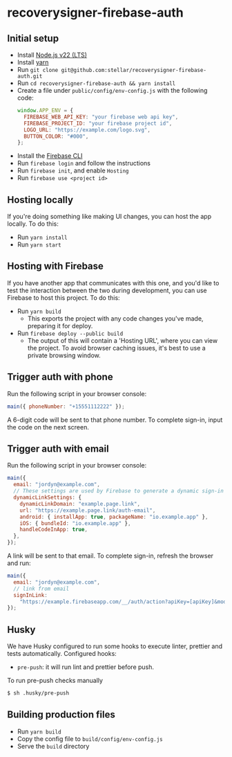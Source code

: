 # recoverysigner-firebase-auth

## Initial setup

- Install [Node.js v22 (LTS)](https://nodejs.org/en/download)
- Install [yarn](https://classic.yarnpkg.com/en/docs/install)
- Run `git clone git@github.com:stellar/recoverysigner-firebase-auth.git`
- Run `cd recoverysigner-firebase-auth && yarn install`
- Create a file under `public/config/env-config.js` with the following code:
  ```js
  window.APP_ENV = {
    FIREBASE_WEB_API_KEY: "your firebase web api key",
    FIREBASE_PROJECT_ID: "your firebase project id",
    LOGO_URL: "https://example.com/logo.svg",
    BUTTON_COLOR: "#000",
  };
  ```
- Install the [Firebase CLI](https://firebase.google.com/docs/cli)
- Run `firebase login` and follow the instructions
- Run `firebase init`, and enable `Hosting`
- Run `firebase use <project id>`

## Hosting locally

If you're doing something like making UI changes, you can host the app locally.
To do this:

- Run `yarn install`
- Run `yarn start`

## Hosting with Firebase

If you have another app that communicates with this one, and you'd like to test
the interaction between the two during development, you can use Firebase to host
this project. To do this:

- Run `yarn build`
  - This exports the project with any code changes you've made, preparing it for
    deploy.
- Run `firebase deploy --public build`
  - The output of this will contain a 'Hosting URL', where you can view the
    project. To avoid browser caching issues, it's best to use a private
    browsing window.

## Trigger auth with phone

Run the following script in your browser console:

```js
main({ phoneNumber: "+15551112222" });
```

A 6-digit code will be sent to that phone number. To complete sign-in, input the
code on the next screen.

## Trigger auth with email

Run the following script in your browser console:

```js
main({
  email: "jordyn@example.com",
  // These settings are used by Firebase to generate a dynamic sign-in link
  dynamicLinkSettings: {
    dynamicLinkDomain: "example.page.link",
    url: "https://example.page.link/auth-email",
    android: { installApp: true, packageName: "io.example.app" },
    iOS: { bundleId: "io.example.app" },
    handleCodeInApp: true,
  },
});
```

A link will be sent to that email. To complete sign-in, refresh the browser and
run:

```js
main({
  email: "jordyn@example.com",
  // link from email
  signInLink:
    "https://example.firebaseapp.com/__/auth/action?apiKey=[apiKey]&mode=signIn&oobCode=[oobCode]&continueUrl=https://sunship.page.link/email-auth&lang=en",
});
```

## Husky

We have Husky configured to run some hooks to execute linter, prettier and tests
automatically. Configured hooks:

- `pre-push`: it will run lint and prettier before push.

To run pre-push checks manually

```bash
$ sh .husky/pre-push
```

## Building production files

- Run `yarn build`
- Copy the config file to `build/config/env-config.js`
- Serve the `build` directory
